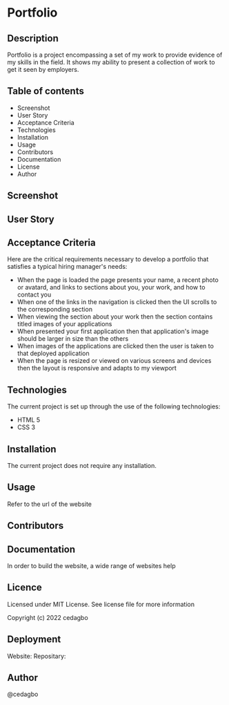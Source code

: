 # Portfolio

## Description

Portfolio is a project encompassing a set of my work to provide evidence of my skills in the field. It shows my ability to present a collection of work to get it seen by employers.

## Table of contents
<ul>
    <li>Screenshot</li>
    <li>User Story</li>
    <li>Acceptance Criteria</li>
    <li>Technologies</li>
    <li>Installation</li>
    <li>Usage</li>
    <li>Contributors</li>
    <li>Documentation</li>
    <li>License</li>
    <li>Author</li>

</ul>

## Screenshot

## User Story

## Acceptance Criteria

Here are the critical requirements necessary to develop a portfolio that satisfies a typical hiring manager's needs:
<ul>
    <li>
    When the page is loaded the page presents your name, a recent photo or avatard, and links to sections about you, your work, and how to contact you
    </li>
    <li>
    When one of the links in the navigation is clicked then the UI scrolls to the corresponding section
    </li>
    <li>
    When viewing the section about your work then the section contains titled images of your applications
    </li>
    <li>
    When presented your first application then that application's image should be larger in size than the others
    </li>
    <li>
    When images of the applications are clicked then the user is taken to that deployed application
    </li>
    <li>
    When the page is resized or viewed on various screens and devices then the layout is responsive and adapts to my viewport
    </li>
</ul> 

## Technologies
The current project is set up through the use of the following technologies:
<ul>
    <li>HTML 5</li>
    <li>CSS 3</li>
</ul>

## Installation
The current project does not require any installation. 

## Usage
Refer to the url of the website

## Contributors


## Documentation
In order to build the website, a wide range of websites help 

## Licence
Licensed under MIT License. See license file for more information

Copyright (c) 2022 cedagbo

## Deployment

Website:
Repositary:

## Author
@cedagbo
